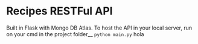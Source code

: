 # Recipes RESTFul API
Built in Flask with Mongo DB Atlas.
To host the API in your local server, run on your cmd in the project folder__
`python main.py` 
hola
